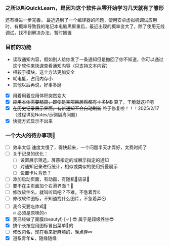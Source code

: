 ### 之所以叫QuickLearn，是因为这个软件从零开始学习几天就有了雏形
还有待进一步完善。
最近遇到了一个编译器的问题，使用安卓虚拟机调试应用时，有概率导致我的笔记本电脑黑屏重启，最近出现的概率变大了，除了使用无线调试，找不到解决办法，暂时搁置

### 目前的功能
- 读取通知内容，假如别人给你发了一条通知但是撤回了你不知道，你可以通过这个软件来快速查看通知内容（只支持文本内容）
- 相较于模块，这个方法更加安全
- 耗电低，占用内存小
- 其他以后再说，好事多磨

- [x] 用着用着应用体积突然变大
- [x] ~~应用本体需要精简，即使是空项目居然都有十多MB~~ 算了，干脆就这样吧
- [x] ~~在历史记录展示界面，有新通知不会自动刷新~~  终于修复啦！！！2025/2/17（过程详见Notes/示例隔离问题）
- [x] 快捷方式显示不出来
### 一个大火的待办事项🚀  
- [ ] 效率太低 速度太慢了，得快起来，一个问题半天才弄好，太费时间了
- [ ] 关于记录的优化：</br>
   - [ ] 设置展示筛选，屏蔽指定的或展示指定的通知</br>
   - [ ] 对通知记录进行统计，相似或类似的使用折叠展示</br>
   - [ ] 设置卡片背景？

- [ ] 添加启动页面，有动画，有随机📘语录📖
- [ ] 要不在主页面加个右滑界面？🤔
- [ ] 修改软件名，就叫听风吧？不难，不急着弄⏰
- [ ] 修改软件图标，不知道找什么图片，不急着弄⏲️
- [ ] 我今天要吃炸鸡🍗  
    🔥 必须是原味的🔥  
- [x] 我已经做了面膜(beauty!)  [✓]
    😎 属于是超级养生😎
- [x] 搞个长按应用图标冒出菜单📑的
- [ ] 修改包名，现在看来挺麻烦的，晚点弄💤
- [x] 道系青年☯️，随缘随缘
